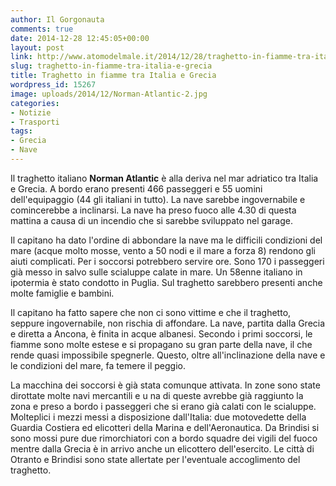 ```yaml
---
author: Il Gorgonauta
comments: true
date: 2014-12-28 12:45:05+00:00
layout: post
link: http://www.atomodelmale.it/2014/12/28/traghetto-in-fiamme-tra-italia-e-grecia/
slug: traghetto-in-fiamme-tra-italia-e-grecia
title: Traghetto in fiamme tra Italia e Grecia
wordpress_id: 15267
image: uploads/2014/12/Norman-Atlantic-2.jpg
categories:
- Notizie
- Trasporti
tags:
- Grecia
- Nave
---
```


Il traghetto italiano **Norman Atlantic** è alla deriva nel mar adriatico tra Italia e Grecia. A bordo erano presenti 466 passeggeri e 55 uomini dell'equipaggio (44 gli italiani in tutto). La nave sarebbe ingovernabile e comincerebbe a inclinarsi. La nave ha preso fuoco alle 4.30 di questa mattina a causa di un incendio che si sarebbe sviluppato nel garage.

Il capitano ha dato l'ordine di abbondare la nave ma le difficili condizioni del mare (acque molto mosse, vento a 50 nodi e il mare a forza 8) rendono gli aiuti complicati. Per i soccorsi potrebbero servire ore. Sono 170 i passeggeri già messo in salvo sulle scialuppe calate in mare. Un 58enne italiano in ipotermia è stato condotto in Puglia. Sul traghetto sarebbero presenti anche molte famiglie e bambini.

Il capitano ha fatto sapere che non ci sono vittime e che il traghetto, seppure ingovernabile, non rischia di affondare. La nave, partita dalla Grecia e diretta a Ancona, è finita in acque albanesi. Secondo i primi soccorsi, le fiamme sono molte estese e si propagano su gran parte della nave, il che rende quasi impossibile spegnerle. Questo, oltre all'inclinazione della nave e le condizioni del mare, fa temere il peggio.

La macchina dei soccorsi è già stata comunque attivata. In zone sono state dirottate molte navi mercantili e u na di queste avrebbe già raggiunto la zona e preso a bordo i passeggeri che si erano già calati con le scialuppe. Molteplici i mezzi messi a disposizione dall'Italia: due motovedette della Guardia Costiera ed elicotteri della Marina e dell'Aeronautica. Da Brindisi si sono mossi pure due rimorchiatori con a bordo squadre dei vigili del fuoco mentre dalla Grecia è in arrivo anche un elicottero dell'esercito. Le città di Otranto e Brindisi sono state allertate per l'eventuale accoglimento del traghetto.
